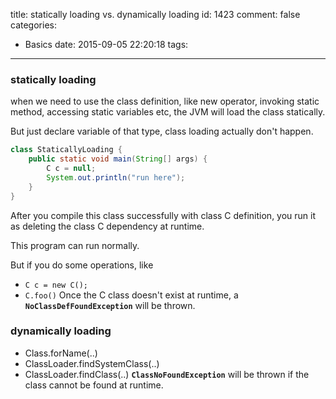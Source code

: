 title: statically loading vs. dynamically loading
id: 1423
comment: false
categories:
  - Basics
date: 2015-09-05 22:20:18
tags:
---

### statically loading

when we need to use the class definition, like new operator, invoking static method, accessing static variables etc, the JVM will load the class statically.

But just declare variable of that type, class loading actually don't happen.
``` java
class StaticallyLoading {
    public static void main(String[] args) {
        C c = null;
        System.out.println("run here");
    }
}
```
After you compile this class successfully with class C definition, you run it as deleting the class C dependency at runtime.

This program can run normally.

But if you do some operations, like

*   `C c = new C();`
*   `C.foo()`
Once the C class doesn't exist at runtime, a **`NoClassDefFoundException`** will be thrown.

### dynamically loading

*   Class.forName(..)
*   ClassLoader.findSystemClass(..)
*   ClassLoader.findClass(..)
**`ClassNoFoundException`** will be thrown if the class cannot be found at runtime.